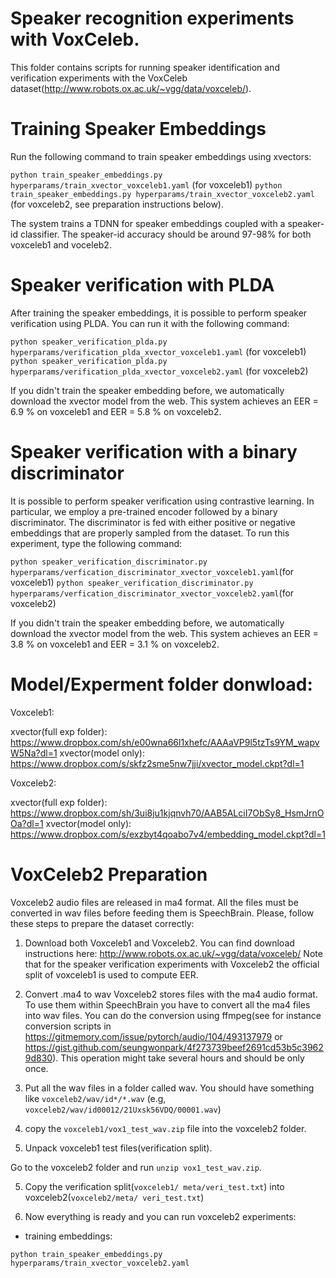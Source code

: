 # Speaker recognition experiments with VoxCeleb.
This folder contains scripts for running speaker identification and verification experiments with the VoxCeleb dataset(http://www.robots.ox.ac.uk/~vgg/data/voxceleb/).

# Training Speaker Embeddings
Run the following command to train speaker embeddings using xvectors:

`python train_speaker_embeddings.py hyperparams/train_xvector_voxceleb1.yaml` (for voxceleb1)
`python train_speaker_embeddings.py hyperparams/train_xvector_voxceleb2.yaml` (for voxceleb2, see preparation instructions below).

The system trains a TDNN for speaker embeddings coupled with a speaker-id classifier. The speaker-id accuracy should be around 97-98% for both voxceleb1 and voceleb2.

# Speaker verification with PLDA
After training the speaker embeddings, it is possible to perform speaker verification using PLDA.  You can run it with the following command:

`python speaker_verification_plda.py hyperparams/verification_plda_xvector_voxceleb1.yaml` (for voxceleb1)
`python speaker_verification_plda.py hyperparams/verification_plda_xvector_voxceleb2.yaml` (for voxceleb2)

If you didn't train the speaker embedding before, we automatically download the xvector model from the web.
This system achieves an EER = 6.9 % on voxceleb1 and EER = 5.8 % on voxceleb2.

# Speaker verification with a binary discriminator
It is possible to perform speaker verification using contrastive learning.
In particular, we employ a pre-trained encoder followed by a binary discriminator. The discriminator is fed with either positive or negative embeddings that are properly sampled from the dataset.  To run this experiment, type the following command:

`python speaker_verification_discriminator.py hyperparams/verfication_discriminator_xvector_voxceleb1.yaml`(for voxceleb1)
`python speaker_verification_discriminator.py hyperparams/verfication_discriminator_xvector_voxceleb2.yaml`(for voxceleb2)


If you didn't train the speaker embedding before, we automatically download the xvector model from the web.
This system achieves an EER = 3.8 % on voxceleb1 and EER = 3.1 % on voxceleb2.

# Model/Experment folder donwload:
Voxceleb1:

xvector(full exp folder): https://www.dropbox.com/sh/e00wna66l1xhefc/AAAaVP9l5tzTs9YM_wapvW5Na?dl=1
xvector(model only): https://www.dropbox.com/s/skfz2sme5nw7jji/xvector_model.ckpt?dl=1

Voxceleb2:

xvector(full exp folder): https://www.dropbox.com/sh/3ui8ju1kjqnvh70/AAB5ALciI7ObSy8_HsmJrnOOa?dl=1
xvector(model only): https://www.dropbox.com/s/exzbyt4qoabo7v4/embedding_model.ckpt?dl=1

# VoxCeleb2 Preparation
Voxceleb2 audio files are released in ma4 format. All the files must be converted in wav files before
feeding them is SpeechBrain. Please, follow these steps to prepare the dataset correctly:

1. Download both Voxceleb1 and Voxceleb2.
You can find download instructions here: http://www.robots.ox.ac.uk/~vgg/data/voxceleb/
Note that for the speaker verification experiments with Voxceleb2 the official split of voxceleb1 is used to compute EER.

2. Convert .ma4 to wav
Voxceleb2 stores files with the ma4 audio format. To use them within SpeechBrain you have to convert all the ma4 files into wav files.
You can do the conversion using ffmpeg(see for instance conversion scripts in https://gitmemory.com/issue/pytorch/audio/104/493137979 or https://gist.github.com/seungwonpark/4f273739beef2691cd53b5c39629d830). This operation might take several hours and should be only once.

2. Put all the wav files in a folder called wav. You should have something like `voxceleb2/wav/id*/*.wav` (e.g, `voxceleb2/wav/id00012/21Uxsk56VDQ/00001.wav`)

3. copy the `voxceleb1/vox1_test_wav.zip` file into the voxceleb2 folder.

4. Unpack voxceleb1 test files(verification split).

Go to the voxceleb2 folder and run `unzip vox1_test_wav.zip`.

5. Copy the verification split(`voxceleb1/ meta/veri_test.txt`) into voxceleb2(`voxceleb2/meta/ veri_test.txt`)


6. Now everything is ready and you can run voxceleb2 experiments:
- training embeddings:

`python train_speaker_embeddings.py hyperparams/train_xvector_voxceleb2.yaml`
